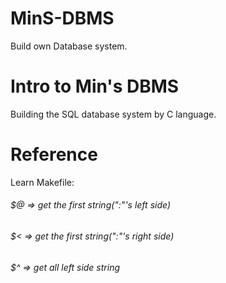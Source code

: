 # MinS-DBMS
Build own Database system. 

# Intro to Min's DBMS
Building the SQL database system by C language.

# Reference
Learn Makefile:
###### $@ => get the first string(":"'s left side)
###### $< => get the first string(":"'s right side)
###### $^ => get all left side string

